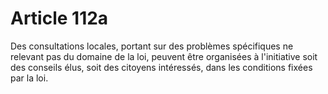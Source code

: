 # Article 112a

Des consultations locales, portant sur des problèmes spécifiques ne relevant pas du domaine de la loi, peuvent être organisées à l'initiative soit des conseils élus, soit des citoyens intéressés, dans les conditions fixées par la loi.